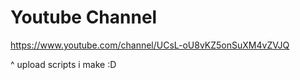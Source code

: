 # Youtube Channel

https://www.youtube.com/channel/UCsL-oU8vKZ5onSuXM4vZVJQ

^ upload scripts i make :D
